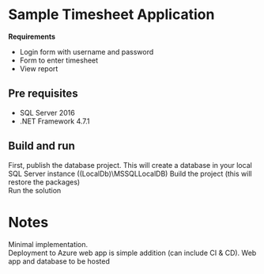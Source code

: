 # Sample Timesheet Application

__Requirements__

* Login form with username and password
* Form to enter timesheet
* View report

## Pre requisites

* SQL Server 2016
* .NET Framework 4.7.1

## Build and run

First, publish the database project. This will create a database in your local SQL Server instance  ((LocalDb)\MSSQLLocalDB)
Build the project (this will restore the packages)  
Run the solution

# Notes
Minimal implementation.  
Deployment to Azure web app is simple addition (can include CI & CD). Web app and database to be hosted
